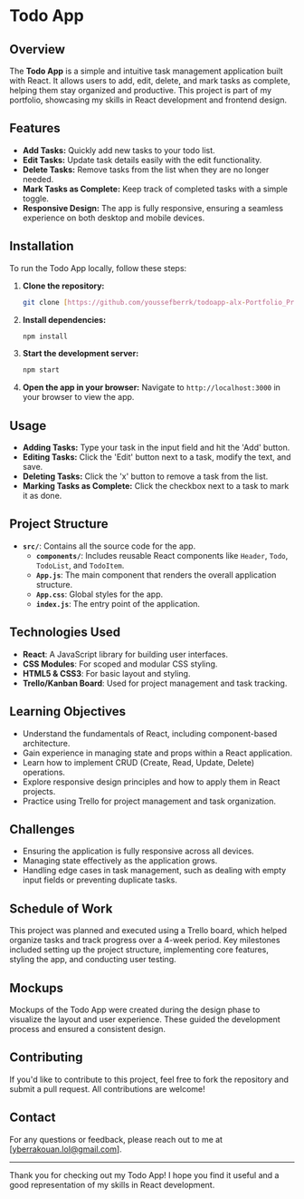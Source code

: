 
# Todo App

## Overview

The **Todo App** is a simple and intuitive task management application built with React. It allows users to add, edit, delete, and mark tasks as complete, helping them stay organized and productive. This project is part of my portfolio, showcasing my skills in React development and frontend design.

## Features

- **Add Tasks:** Quickly add new tasks to your todo list.
- **Edit Tasks:** Update task details easily with the edit functionality.
- **Delete Tasks:** Remove tasks from the list when they are no longer needed.
- **Mark Tasks as Complete:** Keep track of completed tasks with a simple toggle.
- **Responsive Design:** The app is fully responsive, ensuring a seamless experience on both desktop and mobile devices.

## Installation

To run the Todo App locally, follow these steps:

1. **Clone the repository:**
   ```bash
   git clone [https://github.com/youssefberrk/todoapp-alx-Portfolio_Project.git]
   ```

2. **Install dependencies:**
   ```bash
   npm install
   ```

3. **Start the development server:**
   ```bash
   npm start
   ```

4. **Open the app in your browser:**
   Navigate to `http://localhost:3000` in your browser to view the app.

## Usage

- **Adding Tasks:** Type your task in the input field and hit the 'Add' button.
- **Editing Tasks:** Click the 'Edit' button next to a task, modify the text, and save.
- **Deleting Tasks:** Click the 'x' button to remove a task from the list.
- **Marking Tasks as Complete:** Click the checkbox next to a task to mark it as done.

## Project Structure

- **`src/`**: Contains all the source code for the app.
  - **`components/`**: Includes reusable React components like `Header`, `Todo`, `TodoList`, and `TodoItem`.
  - **`App.js`**: The main component that renders the overall application structure.
  - **`App.css`**: Global styles for the app.
  - **`index.js`**: The entry point of the application.

## Technologies Used

- **React**: A JavaScript library for building user interfaces.
- **CSS Modules**: For scoped and modular CSS styling.
- **HTML5 & CSS3**: For basic layout and styling.
- **Trello/Kanban Board**: Used for project management and task tracking.

## Learning Objectives

- Understand the fundamentals of React, including component-based architecture.
- Gain experience in managing state and props within a React application.
- Learn how to implement CRUD (Create, Read, Update, Delete) operations.
- Explore responsive design principles and how to apply them in React projects.
- Practice using Trello for project management and task organization.

## Challenges

- Ensuring the application is fully responsive across all devices.
- Managing state effectively as the application grows.
- Handling edge cases in task management, such as dealing with empty input fields or preventing duplicate tasks.

## Schedule of Work

This project was planned and executed using a Trello board, which helped organize tasks and track progress over a 4-week period. Key milestones included setting up the project structure, implementing core features, styling the app, and conducting user testing.

## Mockups

Mockups of the Todo App were created during the design phase to visualize the layout and user experience. These guided the development process and ensured a consistent design.


## Contributing

If you'd like to contribute to this project, feel free to fork the repository and submit a pull request. All contributions are welcome!


## Contact

For any questions or feedback, please reach out to me at [yberrakouan.lol@gmail.com].

---

Thank you for checking out my Todo App! I hope you find it useful and a good representation of my skills in React development.
```
